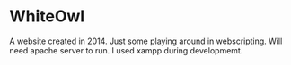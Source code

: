 # WhiteOwl
A website created in 2014. Just some playing around in webscripting. Will need apache server to run. I used xampp during developmemt. 
